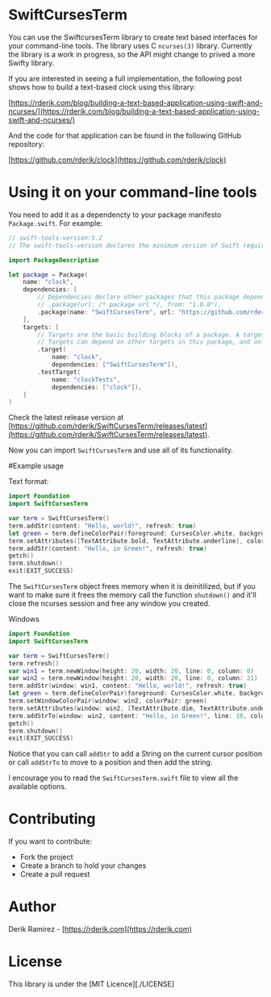 # SwiftCursesTerm

You can use the SwiftcursesTerm library to create text based interfaces for your command-line tools. The library uses C `ncurses(3)` library. Currently the library is a work in progress, so the API might change to prived a more Swifty library.

If you are interested in seeing a full implementation, the following post shows how to build a text-based clock using this library:

[https://rderik.com/blog/building-a-text-based-application-using-swift-and-ncurses/](https://rderik.com/blog/building-a-text-based-application-using-swift-and-ncurses/)

And the code for that application can be found in the following GitHub repository:

[https://github.com/rderik/clock](https://github.com/rderik/clock)

# Using it on your command-line tools


You need to add it as a dependencty to your package manifesto `Package.swift`. For example:

```swift
// swift-tools-version:5.2
// The swift-tools-version declares the minimum version of Swift required to build this package.

import PackageDescription

let package = Package(
    name: "clock",
    dependencies: [
        // Dependencies declare other packages that this package depends on.
        // .package(url: /* package url */, from: "1.0.0"),
        .package(name: "SwiftCursesTerm", url: "https://github.com/rderik/SwiftCursesTerm.git", from: "0.1.1"),
    ],
    targets: [
        // Targets are the basic building blocks of a package. A target can define a module or a test suite.
        // Targets can depend on other targets in this package, and on products in packages which this package depends on.
        .target(
            name: "clock",
            dependencies: ["SwiftCursesTerm"]),
        .testTarget(
            name: "clockTests",
            dependencies: ["clock"]),
    ]
)
```

Check the latest release version at [https://github.com/rderik/SwiftCursesTerm/releases/latest](https://github.com/rderik/SwiftCursesTerm/releases/latest).


Now you can import `SwiftCursesTerm` and use all of its functionality.

#Example usage


Text format:

```swift
import Foundation
import SwiftCursesTerm

var term = SwiftCursesTerm()
term.addStr(content: "Hello, world!", refresh: true)
let green = term.defineColorPair(foreground: CursesColor.white, background: CursesColor.green)
term.setAttributes([TextAttribute.bold, TextAttribute.underline], colorPair: green)
term.addStr(content: "Hello, in Green!", refresh: true)
getch()
term.shutdown()
exit(EXIT_SUCCESS)
```

The `SwiftCursesTerm` object frees memory when it is deinitilized, but if you want to make sure it frees the memory call the function `shutdown()` and it'll close the ncurses session and free any window you created.

Windows

```swift
import Foundation
import SwiftCursesTerm

var term = SwiftCursesTerm()
term.refresh()
var win1 = term.newWindow(height: 20, width: 20, line: 0, column: 0)
var win2 = term.newWindow(height: 20, width: 20, line: 0, column: 21)
term.addStr(window: win1, content: "Hello, world!", refresh: true)
let green = term.defineColorPair(foreground: CursesColor.white, background: CursesColor.green)
term.setWindowColorPair(window: win2, colorPair: green)
term.setAttributes(window: win2, [TextAttribute.dim, TextAttribute.underline], colorPair: green)
term.addStrTo(window: win2, content: "Hello, in Green!", line: 10, column: 0, refresh: true)
getch()
term.shutdown()
exit(EXIT_SUCCESS)
```

Notice that you can call `addStr` to add a String on the current cursor position or call `addStrTo` to move to a position and then add the string.

I encourage you to read the `SwiftCursesTerm.swift` file to view all the available options.

# Contributing

If you want to contribute:

+ Fork the project
+ Create a branch to hold your changes
+ Create a pull request

# Author

Derik Ramirez - [https://rderik.com](https://rderik.com)

# License

This library is under the [MIT Licence][./LICENSE]
